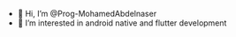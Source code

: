 - 👋 Hi, I’m @Prog-MohamedAbdelnaser
- 👀 I’m interested in android native and flutter development

<!---
Prog-MohamedAbdelnaser/Prog-MohamedAbdelnaser is a ✨ special ✨ repository because its `README.md` (this file) appears on your GitHub profile.
You can click the Preview link to take a look at your changes.
--->
